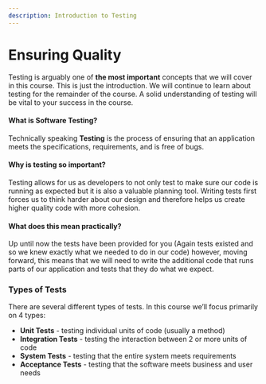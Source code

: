 ```yaml
---
description: Introduction to Testing
---
```


# Ensuring Quality

Testing is arguably one of **the most important** concepts that we will cover in this course. This is just the introduction. We will continue to learn about testing for the remainder of the course. A solid understanding of testing will be vital to your success in the course.

#### What is Software Testing?

Technically speaking **Testing** is the process of ensuring that an application meets the specifications, requirements, and is free of bugs. 

#### Why is testing so important?

Testing allows for us as developers to not only test to make sure our code is running as expected but it is also a valuable planning tool. Writing tests first forces us to think harder about our design and therefore helps us create higher quality code with more cohesion.

#### What does this mean practically?

Up until now the tests have been provided for you \(Again tests existed and so we knew exactly what we needed to do in our code\) however, moving forward, this means that we will need to write the additional code that runs parts of our application and tests that they do what we expect. 

### Types of Tests

There are several different types of tests. In this course we’ll focus primarily on 4 types: 

* **Unit Tests** - testing individual units of code \(usually a method\) 
* **Integration Tests** - testing the interaction between 2 or more units of code
* **System Tests** - testing that the entire system meets requirements
* **Acceptance Tests** - testing that the software meets business and user needs

